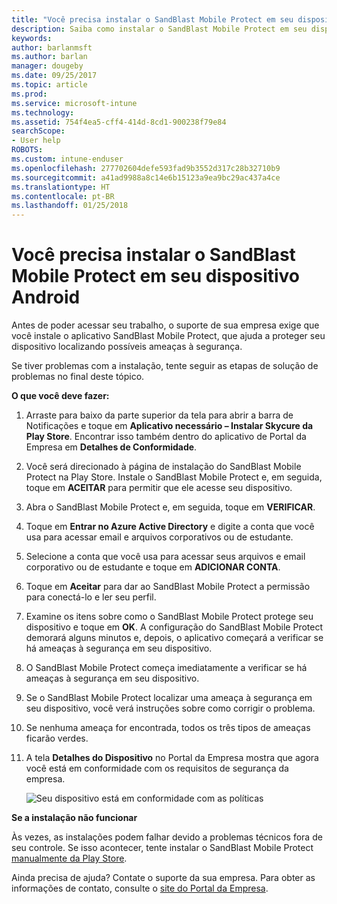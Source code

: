 ```yaml
---
title: "Você precisa instalar o SandBlast Mobile Protect em seu dispositivo Android | Microsoft Docs"
description: Saiba como instalar o SandBlast Mobile Protect em seu dispositivo Android.
keywords: 
author: barlanmsft
ms.author: barlan
manager: dougeby
ms.date: 09/25/2017
ms.topic: article
ms.prod: 
ms.service: microsoft-intune
ms.technology: 
ms.assetid: 754f4ea5-cff4-414d-8cd1-900238f79e84
searchScope:
- User help
ROBOTS: 
ms.custom: intune-enduser
ms.openlocfilehash: 277702604defe593fad9b3552d317c28b32710b9
ms.sourcegitcommit: a41ad9988a8c14e6b15123a9ea9bc29ac437a4ce
ms.translationtype: HT
ms.contentlocale: pt-BR
ms.lasthandoff: 01/25/2018
---
```

# <a name="you-need-to-install-sandblast-mobile-protect-on-your-android-device"></a>Você precisa instalar o SandBlast Mobile Protect em seu dispositivo Android

Antes de poder acessar seu trabalho, o suporte de sua empresa exige que você instale o aplicativo SandBlast Mobile Protect, que ajuda a proteger seu dispositivo localizando possíveis ameaças à segurança.

Se tiver problemas com a instalação, tente seguir as etapas de solução de problemas no final deste tópico.

**O que você deve fazer:**

1. Arraste para baixo da parte superior da tela para abrir a barra de Notificações e toque em **Aplicativo necessário – Instalar Skycure da Play Store**. Encontrar isso também dentro do aplicativo de Portal da Empresa em __Detalhes de Conformidade__.

2. Você será direcionado à página de instalação do SandBlast Mobile Protect na Play Store. Instale o SandBlast Mobile Protect e, em seguida, toque em **ACEITAR** para permitir que ele acesse seu dispositivo.

3. Abra o SandBlast Mobile Protect e, em seguida, toque em **VERIFICAR**.

4. Toque em **Entrar no Azure Active Directory** e digite a conta que você usa para acessar email e arquivos corporativos ou de estudante.

5. Selecione a conta que você usa para acessar seus arquivos e email corporativo ou de estudante e toque em **ADICIONAR CONTA**.

6. Toque em **Aceitar** para dar ao SandBlast Mobile Protect a permissão para conectá-lo e ler seu perfil.

7. Examine os itens sobre como o SandBlast Mobile Protect protege seu dispositivo e toque em **OK**. A configuração do SandBlast Mobile Protect demorará alguns minutos e, depois, o aplicativo começará a verificar se há ameaças à segurança em seu dispositivo.

8. O SandBlast Mobile Protect começa imediatamente a verificar se há ameaças à segurança em seu dispositivo.

9.  Se o SandBlast Mobile Protect localizar uma ameaça à segurança em seu dispositivo, você verá instruções sobre como corrigir o problema.

10.  Se nenhuma ameaça for encontrada, todos os três tipos de ameaças ficarão verdes.

11. A tela **Detalhes do Dispositivo** no Portal da Empresa mostra que agora você está em conformidade com os requisitos de segurança da empresa.

    ![Seu dispositivo está em conformidade com as políticas](./media/mtd-device-now-compliant-android.png)

**Se a instalação não funcionar**

Às vezes, as instalações podem falhar devido a problemas técnicos fora de seu controle. Se isso acontecer, tente instalar o SandBlast Mobile Protect [manualmente da Play Store](https://play.google.com/store/apps/details?id=com.lacoon.security.fox).

Ainda precisa de ajuda? Contate o suporte da sua empresa. Para obter as informações de contato, consulte o [site do Portal da Empresa](https://portal.manage.microsoft.com#HelpDeskDialog).
